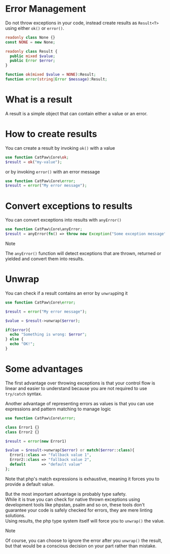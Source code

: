# Error Management

Do not throw exceptions in your code, instead create results as `Result<T>` using either `ok()` or `error()`.

```php
readonly class None {}
const NONE = new None;

readonly class Result {
  public mixed $value;
  public Error $error;
}

function ok(mixed $value = NONE):Result;
function error(string|Error $message):Result;
```

# What is a result

A result is a simple object that can contain either a value or an error.

# How to create results

You can create a result by invoking `ok()` with a value
```php
use function CatPaw\Core\ok;
$result = ok("my-value");
```

or by invoking `error()` with an error message

```php
use function CatPaw\Core\error;
$result = error("My error message");
```

# Convert exceptions to results

You can convert exceptions into results with `anyError()`

```php
use function CatPaw\Core\anyError;
$result = anyError(fn() => throw new Exception("Some exception message"));
```

> [!NOTE]
> The `anyError()` function will detect exceptions that are thrown, returned or yielded and convert them into results.

# Unwrap

You can check if a result contains an error by `unwrap`ping it

```php
use function CatPaw\Core\error;

$result = error("My error message");

$value = $result->unwrap($error);

if($error){
  echo "Something is wrong: $error";
} else {
  echo "OK!";
}
```

# Some advantages

The first advantage over throwing exceptions is that your control flow is linear and easier to understand because you are not required to use `try/catch` syntax.

Another advantage of representing errors as values is that you can use expressions and pattern matching to manage logic

```php
use function CatPaw\Core\error;

class Error1 {}
class Error2 {}

$result = error(new Error1)

$value = $result->unwrap($error) or match($error::class){
  Error1::class => "fallback value 1",
  Error2::class => "fallback value 2",
  default       => "default value"
};
```

Note that php's match expressions is exhaustive, meaning it forces you to provide a default value.



But the most important advantage is probably type safety.\
While it is true you can check for native thrown exceptions using development tools like phpstan, psalm and so on, these tools don't guarantee your code is safely checked for errors, they are mere linting solutions.\
Using results, the php type system itself will force you to `unwrap()` the value.

> [!NOTE]
> Of course, you can choose to ignore the error after you `unwrap()` the result, but that would be a conscious decision on your part rather than mistake.
